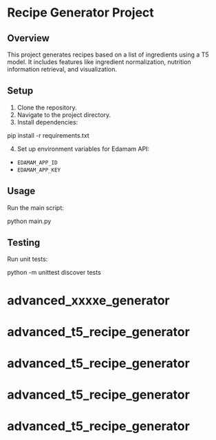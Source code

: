 # Recipe Generator Project

## Overview

This project generates recipes based on a list of ingredients using a T5 model. It includes features like ingredient normalization, nutrition information retrieval, and visualization.

## Setup

1. Clone the repository.
2. Navigate to the project directory.
3. Install dependencies:

pip install -r requirements.txt


4. Set up environment variables for Edamam API:

- `EDAMAM_APP_ID`
- `EDAMAM_APP_KEY`

## Usage

Run the main script: 

python main.py


## Testing

Run unit tests:

python -m unittest discover tests
# advanced_xxxxe_generator
# advanced_t5_recipe_generator
# advanced_t5_recipe_generator
# advanced_t5_recipe_generator
# advanced_t5_recipe_generator
